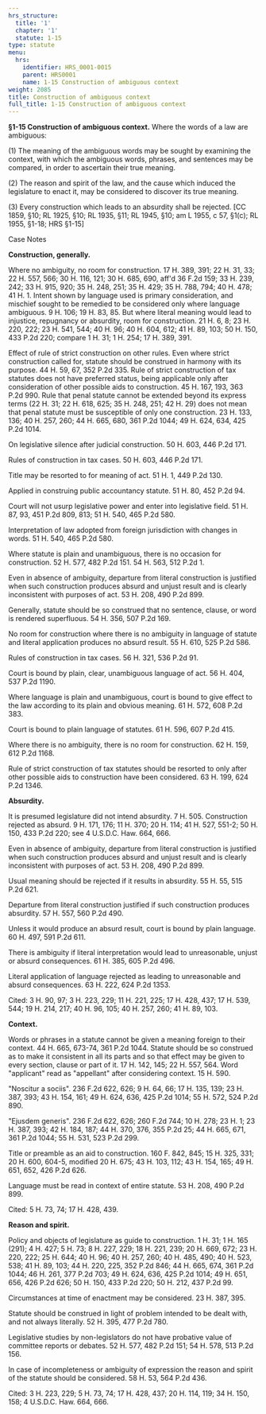 ```yaml
---
hrs_structure:
  title: '1'
  chapter: '1'
  statute: 1-15
type: statute
menu:
  hrs:
    identifier: HRS_0001-0015
    parent: HRS0001
    name: 1-15 Construction of ambiguous context
weight: 2085
title: Construction of ambiguous context
full_title: 1-15 Construction of ambiguous context
---
```

**§1-15 Construction of ambiguous context.** Where the words of a law are ambiguous:

(1) The meaning of the ambiguous words may be sought by examining the context, with which the ambiguous words, phrases, and sentences may be compared, in order to ascertain their true meaning.

(2) The reason and spirit of the law, and the cause which induced the legislature to enact it, may be considered to discover its true meaning.

(3) Every construction which leads to an absurdity shall be rejected. [CC 1859, §10; RL 1925, §10; RL 1935, §11; RL 1945, §10; am L 1955, c 57, §1(c); RL 1955, §1-18; HRS §1-15]

Case Notes

**Construction, generally.**

Where no ambiguity, no room for construction. 17 H. 389, 391; 22 H. 31, 33; 22 H. 557, 566; 30 H. 116, 121; 30 H. 685, 690, aff'd 36 F.2d 159; 33 H. 239, 242; 33 H. 915, 920; 35 H. 248, 251; 35 H. 429; 35 H. 788, 794; 40 H. 478; 41 H. 1\. Intent shown by language used is primary consideration, and mischief sought to be remedied to be considered only where language ambiguous. 9 H. 106; 19 H. 83, 85\. But where literal meaning would lead to injustice, repugnancy or absurdity, room for construction. 21 H. 6, 8; 23 H. 220, 222; 23 H. 541, 544; 40 H. 96; 40 H. 604, 612; 41 H. 89, 103; 50 H. 150, 433 P.2d 220; compare 1 H. 31; 1 H. 254; 17 H. 389, 391.

Effect of rule of strict construction on other rules. Even where strict construction called for, statute should be construed in harmony with its purpose. 44 H. 59, 67, 352 P.2d 335\. Rule of strict construction of tax statutes does not have preferred status, being applicable only after consideration of other possible aids to construction. 45 H. 167, 193, 363 P.2d 990\. Rule that penal statute cannot be extended beyond its express terms (22 H. 31; 22 H. 618, 625; 35 H. 248, 251; 42 H. 29) does not mean that penal statute must be susceptible of only one construction. 23 H. 133, 136; 40 H. 257, 260; 44 H. 665, 680, 361 P.2d 1044; 49 H. 624, 634, 425 P.2d 1014.

On legislative silence after judicial construction. 50 H. 603, 446 P.2d 171.

Rules of construction in tax cases. 50 H. 603, 446 P.2d 171.

Title may be resorted to for meaning of act. 51 H. 1, 449 P.2d 130.

Applied in construing public accountancy statute. 51 H. 80, 452 P.2d 94.

Court will not usurp legislative power and enter into legislative field. 51 H. 87, 93, 451 P.2d 809, 813; 51 H. 540, 465 P.2d 580.

Interpretation of law adopted from foreign jurisdiction with changes in words. 51 H. 540, 465 P.2d 580.

Where statute is plain and unambiguous, there is no occasion for construction. 52 H. 577, 482 P.2d 151\. 54 H. 563, 512 P.2d 1.

Even in absence of ambiguity, departure from literal construction is justified when such construction produces absurd and unjust result and is clearly inconsistent with purposes of act. 53 H. 208, 490 P.2d 899.

Generally, statute should be so construed that no sentence, clause, or word is rendered superfluous. 54 H. 356, 507 P.2d 169.

No room for construction where there is no ambiguity in language of statute and literal application produces no absurd result. 55 H. 610, 525 P.2d 586.

Rules of construction in tax cases. 56 H. 321, 536 P.2d 91.

Court is bound by plain, clear, unambiguous language of act. 56 H. 404, 537 P.2d 1190.

Where language is plain and unambiguous, court is bound to give effect to the law according to its plain and obvious meaning. 61 H. 572, 608 P.2d 383.

Court is bound to plain language of statutes. 61 H. 596, 607 P.2d 415.

Where there is no ambiguity, there is no room for construction. 62 H. 159, 612 P.2d 1168.

Rule of strict construction of tax statutes should be resorted to only after other possible aids to construction have been considered. 63 H. 199, 624 P.2d 1346.

**Absurdity.**

It is presumed legislature did not intend absurdity. 7 H. 505\. Construction rejected as absurd. 9 H. 171, 176; 11 H. 370; 20 H. 114; 41 H. 527, 551-2; 50 H. 150, 433 P.2d 220; see 4 U.S.D.C. Haw. 664, 666.

Even in absence of ambiguity, departure from literal construction is justified when such construction produces absurd and unjust result and is clearly inconsistent with purposes of act. 53 H. 208, 490 P.2d 899.

Usual meaning should be rejected if it results in absurdity. 55 H. 55, 515 P.2d 621.

Departure from literal construction justified if such construction produces absurdity. 57 H. 557, 560 P.2d 490.

Unless it would produce an absurd result, court is bound by plain language. 60 H. 497, 591 P.2d 611.

There is ambiguity if literal interpretation would lead to unreasonable, unjust or absurd consequences. 61 H. 385, 605 P.2d 496.

Literal application of language rejected as leading to unreasonable and absurd consequences. 63 H. 222, 624 P.2d 1353.

Cited: 3 H. 90, 97; 3 H. 223, 229; 11 H. 221, 225; 17 H. 428, 437; 17 H. 539, 544; 19 H. 214, 217; 40 H. 96, 105; 40 H. 257, 260; 41 H. 89, 103.

**Context.**

Words or phrases in a statute cannot be given a meaning foreign to their context. 44 H. 665, 673-74, 361 P.2d 1044\. Statute should be so construed as to make it consistent in all its parts and so that effect may be given to every section, clause or part of it. 17 H. 142, 145; 22 H. 557, 564\. Word "applicant" read as "appellant" after considering context. 15 H. 590.

"Noscitur a sociis". 236 F.2d 622, 626; 9 H. 64, 66; 17 H. 135, 139; 23 H. 387, 393; 43 H. 154, 161; 49 H. 624, 636, 425 P.2d 1014; 55 H. 572, 524 P.2d 890.

"Ejusdem generis". 236 F.2d 622, 626; 260 F.2d 744; 10 H. 278; 23 H. 1; 23 H. 387, 393; 42 H. 184, 187; 44 H. 370, 376, 355 P.2d 25; 44 H. 665, 671, 361 P.2d 1044; 55 H. 531, 523 P.2d 299.

Title or preamble as an aid to construction. 160 F. 842, 845; 15 H. 325, 331; 20 H. 600, 604-5, modified 20 H. 675; 43 H. 103, 112; 43 H. 154, 165; 49 H. 651, 652, 426 P.2d 626.

Language must be read in context of entire statute. 53 H. 208, 490 P.2d 899.

Cited: 5 H. 73, 74; 17 H. 428, 439.

**Reason and spirit.**

Policy and objects of legislature as guide to construction. 1 H. 31; 1 H. 165 (291); 4 H. 427; 5 H. 73; 8 H. 227, 229; 18 H. 221, 239; 20 H. 669, 672; 23 H. 220, 222; 25 H. 644; 40 H. 96; 40 H. 257, 260; 40 H. 485, 490; 40 H. 523, 538; 41 H. 89, 103; 44 H. 220, 225, 352 P.2d 846; 44 H. 665, 674, 361 P.2d 1044; 46 H. 261, 377 P.2d 703; 49 H. 624, 636, 425 P.2d 1014; 49 H. 651, 656, 426 P.2d 626; 50 H. 150, 433 P.2d 220; 50 H. 212, 437 P.2d 99.

Circumstances at time of enactment may be considered. 23 H. 387, 395.

Statute should be construed in light of problem intended to be dealt with, and not always literally. 52 H. 395, 477 P.2d 780.

Legislative studies by non-legislators do not have probative value of committee reports or debates. 52 H. 577, 482 P.2d 151; 54 H. 578, 513 P.2d 156.

In case of incompleteness or ambiguity of expression the reason and spirit of the statute should be considered. 58 H. 53, 564 P.2d 436.

Cited: 3 H. 223, 229; 5 H. 73, 74; 17 H. 428, 437; 20 H. 114, 119; 34 H. 150, 158; 4 U.S.D.C. Haw. 664, 666.